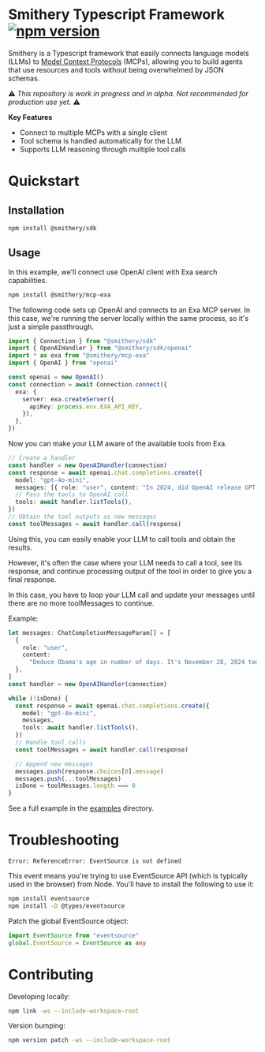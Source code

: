 # Smithery Typescript Framework [![npm version](https://badge.fury.io/js/@smithery%2Fsdk.svg)](https://badge.fury.io/js/@smithery%2Fsdk)

Smithery is a Typescript framework that easily connects language models (LLMs) to [Model Context Protocols](https://modelcontextprotocol.io/) (MCPs), allowing you to build agents that use resources and tools without being overwhelmed by JSON schemas.

⚠️ _This repository is work in progress and in alpha. Not recommended for production use yet._ ⚠️

**Key Features**

- Connect to multiple MCPs with a single client
- Tool schema is handled automatically for the LLM
- Supports LLM reasoning through multiple tool calls

# Quickstart

## Installation

```bash
npm install @smithery/sdk
```

## Usage

In this example, we'll connect use OpenAI client with Exa search capabilities.

```bash
npm install @smithery/mcp-exa
```

The following code sets up OpenAI and connects to an Exa MCP server. In this case, we're running the server locally within the same process, so it's just a simple passthrough.

```typescript
import { Connection } from "@smithery/sdk"
import { OpenAIHandler } from "@smithery/sdk/openai"
import * as exa from "@smithery/mcp-exa"
import { OpenAI } from "openai"

const openai = new OpenAI()
const connection = await Connection.connect({
  exa: {
    server: exa.createServer({
      apiKey: process.env.EXA_API_KEY,
    }),
  },
})
```

Now you can make your LLM aware of the available tools from Exa.

```typescript
// Create a handler
const handler = new OpenAIHandler(connection)
const response = await openai.chat.completions.create({
  model: "gpt-4o-mini",
  messages: [{ role: "user", content: "In 2024, did OpenAI release GPT-5?" }],
  // Pass the tools to OpenAI call
  tools: await handler.listTools(),
})
// Obtain the tool outputs as new messages
const toolMessages = await handler.call(response)
```

Using this, you can easily enable your LLM to call tools and obtain the results.

However, it's often the case where your LLM needs to call a tool, see its response, and continue processing output of the tool in order to give you a final response.

In this case, you have to loop your LLM call and update your messages until there are no more toolMessages to continue.

Example:

```typescript
let messages: ChatCompletionMessageParam[] = [
  {
    role: "user",
    content:
      "Deduce Obama's age in number of days. It's November 28, 2024 today. Search to ensure correctness.",
  },
]
const handler = new OpenAIHandler(connection)

while (!isDone) {
  const response = await openai.chat.completions.create({
    model: "gpt-4o-mini",
    messages,
    tools: await handler.listTools(),
  })
  // Handle tool calls
  const toolMessages = await handler.call(response)

  // Append new messages
  messages.push(response.choices[0].message)
  messages.push(...toolMessages)
  isDone = toolMessages.length === 0
}
```

See a full example in the [examples](./src/examples) directory.

# Troubleshooting

```
Error: ReferenceError: EventSource is not defined
```

This event means you're trying to use EventSource API (which is typically used in the browser) from Node. You'll have to install the following to use it:

```bash
npm install eventsource
npm install -D @types/eventsource
```

Patch the global EventSource object:

```typescript
import EventSource from "eventsource"
global.EventSource = EventSource as any
```

# Contributing
Developing locally:
```sh
npm link -ws --include-workspace-root
```
Version bumping:
```sh
npm version patch -ws --include-workspace-root
```